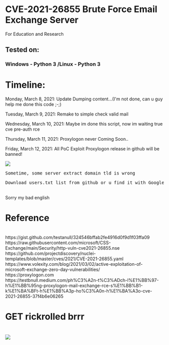 # CVE-2021-26855 Brute Force Email Exchange Server
For Education and Research
## Tested on:
### Windows - Python 3 /Linux - Python 3
<h1>Timeline:</h1>
<p>Monday, March 8, 2021: Update Dumping content...(I'm not done, can u guy help me done this code ;-;)</p>
<p>Tuesday, March 9, 2021: Remake to simple check valid mail</p>
<p>Wednesday, March 10, 2021: Maybe im done this script, now im waiting true cve pre-auth rce</p>
<p>Thursday, March 11, 2021: Proxylogon never Coming Soon..</p>
<p>Friday, March 12, 2021: All PoC Exploit Proxylogon release in github will be banned!</p>
<img src="https://i.imgur.com/fCk746q.png"/>
<pre>Sometime, some server extract domain tld is wrong</pre>
<pre>Download users.txt list from github or u find it with Google Dork: <code>intext:'@domain.ltd'</code></pre>
<br>Sorry my bad english
<h1>Reference</h1>
<br>https://gist.github.com/testanull/324546bffab2fe4916d0f9d1f03ffa09
<br>https://raw.githubusercontent.com/microsoft/CSS-Exchange/main/Security/http-vuln-cve2021-26855.nse
<br>https://github.com/projectdiscovery/nuclei-templates/blob/master/cves/2021/CVE-2021-26855.yaml
<br>https://www.volexity.com/blog/2021/03/02/active-exploitation-of-microsoft-exchange-zero-day-vulnerabilities/
<br>https://proxylogon.com
<br>https://testbnull.medium.com/ph%C3%A2n-t%C3%ADch-l%E1%BB%97-h%E1%BB%95ng-proxylogon-mail-exchange-rce-s%E1%BB%B1-k%E1%BA%BFt-h%E1%BB%A3p-ho%C3%A0n-h%E1%BA%A3o-cve-2021-26855-37f4b6e06265
<h1>GET rickrolled brrr<h1>
<img src="https://i.imgur.com/WsUV4DK.gif"/>
